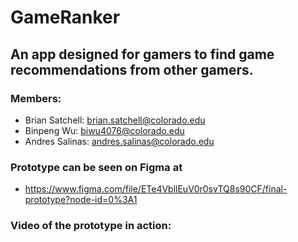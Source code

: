 # GameRanker
## An app designed for gamers to find game recommendations from other gamers.

### Members:
  - Brian Satchell: brian.satchell@colorado.edu
  - Binpeng Wu:  biwu4076@colorado.edu 
  - Andres Salinas: andres.salinas@colorado.edu 
  
### Prototype can be seen on Figma at 
  - https://www.figma.com/file/ETe4VbllEuV0r0svTQ8s90CF/final-prototype?node-id=0%3A1
    
### Video of the prototype in action:
    
